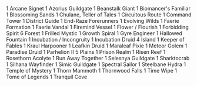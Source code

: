 1 Arcane Signet
1 Azorius Guildgate
1 Beanstalk Giant
1 Biomancer's Familiar
1 Blossoming Sands
1 Chulane, Teller of Tales
1 Circuitous Route
1 Command Tower
1 District Guide
1 End-Raze Forerunners
1 Evolving Wilds
1 Faerie Formation
1 Faerie Vandal
1 Firemind Vessel
1 Flower / Flourish
1 Forbidding Spirit
6 Forest
1 Frilled Mystic
1 Growth Spiral
1 Gyre Engineer
1 Hallowed Fountain
1 Incubation / Incongruity
1 Incubation Druid
4 Island
1 Keeper of Fables
1 Kraul Harpooner
1 Leafkin Druid
1 Maraleaf Pixie
1 Meteor Golem
1 Paradise Druid
1 Parhelion II
5 Plains
1 Prison Realm
1 Risen Reef
1 Rosethorn Acolyte
1 Run Away Together
1 Selesnya Guildgate
1 Sharktocrab
1 Silhana Wayfinder
1 Simic Guildgate
1 Spectral Sailor
1 Steelbane Hydra
1 Temple of Mystery
1 Thorn Mammoth
1 Thornwood Falls
1 Time Wipe
1 Tome of Legends
1 Tranquil Cove